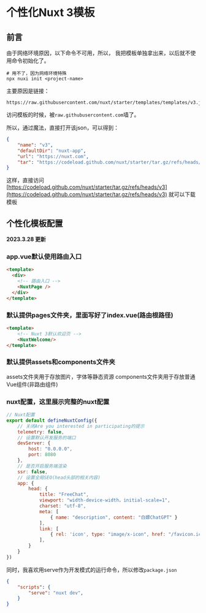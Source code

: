 # 个性化Nuxt 3模板

## 前言

由于网络环境原因，以下命令不可用，所以，
我把模板单独拿出来，以后就不使用命令初始化了。

~~~shell
# 用不了，因为网络环境特殊
npx nuxi init <project-name>
~~~

主要原因是链接：
~~~
https://raw.githubusercontent.com/nuxt/starter/templates/templates/v3.json
~~~
访问模板的时候，被`raw.githubusercontent.com`墙了。

所以，通过魔法，直接打开该json，可以得到：
~~~json
{
    "name": "v3",
    "defaultDir": "nuxt-app",
    "url": "https://nuxt.com",
    "tar": "https://codeload.github.com/nuxt/starter/tar.gz/refs/heads/v3"
}
~~~

这样，直接访问
[https://codeload.github.com/nuxt/starter/tar.gz/refs/heads/v3](https://codeload.github.com/nuxt/starter/tar.gz/refs/heads/v3)
就可以下载模板

## 个性化模板配置

**2023.3.28 更新**

### app.vue默认使用路由入口

~~~html
<template>
  <div>
    <!-- 路由入口 -->
    <NuxtPage />
  </div>
</template>

~~~

### 默认提供pages文件夹，里面写好了index.vue(路由根路径)

~~~html
<template>
    <!-- Nuxt 3默认欢迎页 -->
    <NuxtWelcome/>
</template>
~~~

### 默认提供assets和components文件夹

assets文件夹用于存放图片，字体等静态资源
components文件夹用于存放普通Vue组件(非路由组件)



### nuxt配置，这里展示完整的nuxt配置

~~~js
// Nuxt配置
export default defineNuxtConfig({
    // 关闭Are you interested in participating的提示
    telemetry: false,
    // 设置默认开发服务的端口
    devServer: {
        host: "0.0.0.0",
        port: 8080
    },
    // 是否开启服务端渲染
    ssr: false,
    // 设置全局SEO(head头部的相关内容)
    app: {
        head: {
            title: "FreeChat",
            viewport: "width-device-width，initial-scale=1",
            charset: "utf-8",
            meta: [
                { name: "description", content: "白嫖ChatGPT" }
            ],
            link: [
                { rel: 'icon', type: "image/x-icon", href: "/favicon.ico"}
            ],
        }
    }
})

~~~

同时，我喜欢用serve作为开发模式的运行命令，所以修改`package.json`
~~~json
{
    "scripts": {
        "serve": "nuxt dev",
    }
}
~~~